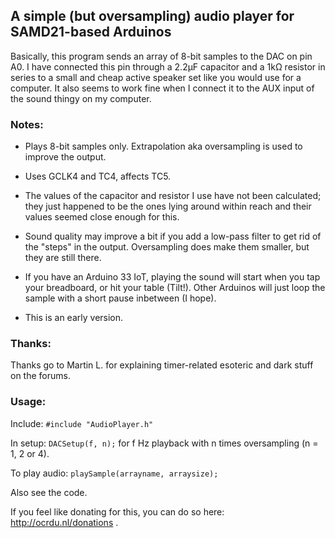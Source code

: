 ## A simple (but oversampling) audio player for SAMD21-based Arduinos

Basically, this program sends an array of 8-bit samples to the DAC on pin A0. I have connected this pin through a 2.2μF capacitor and a 1kΩ resistor in series to a small and cheap active speaker set like you would use for a computer. It also seems to work fine when I connect it to the AUX input of the sound thingy on my computer.

### Notes:

* Plays 8-bit samples only. Extrapolation aka oversampling is used to improve the output.

* Uses GCLK4 and TC4, affects TC5.

* The values of the capacitor and resistor I use have not been calculated; they just happened to be the ones lying around within reach and their values seemed close enough for this.

* Sound quality may improve a bit if you add a low-pass filter to get rid of the "steps" in the output. Oversampling does make them smaller, but they are still there.

* If you have an Arduino 33 IoT, playing the sound will start when you tap your breadboard, or hit your table (Tilt!). Other Arduinos will just loop the sample with a short pause inbetween (I hope).

* This is an early version.

### Thanks:

Thanks go to Martin L. for explaining timer-related esoteric and dark stuff on the forums.

### Usage:

Include: `#include "AudioPlayer.h"`

In setup: `DACSetup(f, n);`  for f Hz playback with n times oversampling (n = 1, 2 or 4).

To play audio: `playSample(arrayname, arraysize);`

Also see the code.

If you feel like donating for this, you can do so here: http://ocrdu.nl/donations .